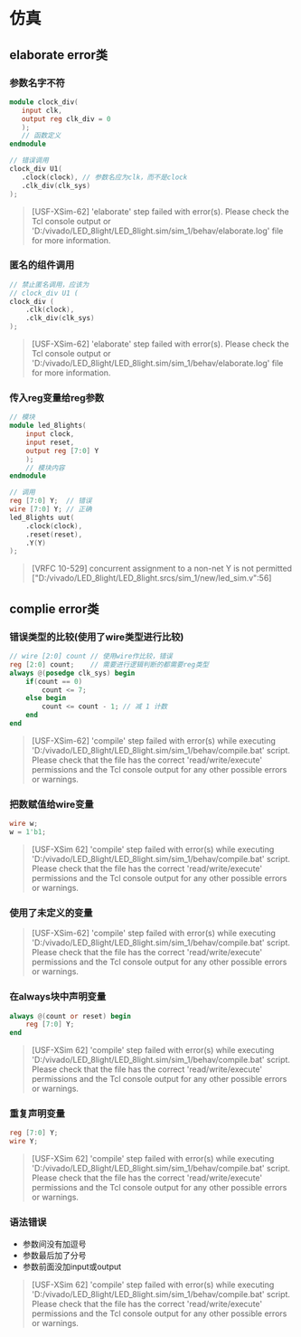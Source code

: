 # 仿真
## elaborate error类
### 参数名字不符
 
 ```verilog
 module clock_div(
    input clk,
    output reg clk_div = 0
    );
    // 函数定义
endmodule

// 错误调用
clock_div U1(
    .clock(clock), // 参数名应为clk，而不是clock
    .clk_div(clk_sys)
);
```
 >  [USF-XSim-62] 'elaborate' step failed with error(s). Please check the Tcl console output or 'D:/vivado/LED_8light/LED_8light.sim/sim_1/behav/elaborate.log' file for more information.

### 匿名的组件调用
```verilog
// 禁止匿名调用，应该为
// clock_div U1 (
clock_div ( 
    .clk(clock),
    .clk_div(clk_sys)
);
```
 >  [USF-XSim-62] 'elaborate' step failed with error(s). Please check the Tcl console output or 'D:/vivado/LED_8light/LED_8light.sim/sim_1/behav/elaborate.log' file for more information.


### 传入reg变量给reg参数
```verilog
// 模块
module led_8lights(
    input clock,
    input reset,
    output reg [7:0] Y
    );
    // 模块内容
endmodule

// 调用
reg [7:0] Y;  // 错误
wire [7:0] Y; // 正确
led_8lights uut(
    .clock(clock),
    .reset(reset),
    .Y(Y)
);
```
> [VRFC 10-529] concurrent assignment to a non-net Y is not permitted ["D:/vivado/LED_8light/LED_8light.srcs/sim_1/new/led_sim.v":56]

## complie error类
### 错误类型的比较(使用了wire类型进行比较)
```verilog
// wire [2:0] count // 使用wire作比较，错误
reg [2:0] count;    // 需要进行逻辑判断的都需要reg类型
always @(posedge clk_sys) begin
    if(count == 0)
        count <= 7;
    else begin
        count <= count - 1; // 减 1 计数
    end
end
   ```
>  [USF-XSim-62] 'compile' step failed with error(s) while executing 'D:/vivado/LED_8light/LED_8light.sim/sim_1/behav/compile.bat' script. Please check that the file has the correct 'read/write/execute' permissions and the Tcl console output for any other possible errors or warnings.

### 把数赋值给wire变量
```verilog
wire w;
w = 1'b1;
```
> [USF-XSim 62] 'compile' step failed with error(s) while executing 'D:/vivado/LED_8light/LED_8light.sim/sim_1/behav/compile.bat' script. Please check that the file has the correct 'read/write/execute' permissions and the Tcl console output for any other possible errors or warnings.

### 使用了未定义的变量
>  [USF-XSim-62] 'compile' step failed with error(s) while executing 'D:/vivado/LED_8light/LED_8light.sim/sim_1/behav/compile.bat' script. Please check that the file has the correct 'read/write/execute' permissions and the Tcl console output for any other possible errors or warnings.

### 在always块中声明变量
```verilog
always @(count or reset) begin
    reg [7:0] Y;
end
```
> [USF-XSim 62] 'compile' step failed with error(s) while executing 'D:/vivado/LED_8light/LED_8light.sim/sim_1/behav/compile.bat' script. Please check that the file has the correct 'read/write/execute' permissions and the Tcl console output for any other possible errors or warnings.

### 重复声明变量
```verilog
reg [7:0] Y;
wire Y;
```
> [USF-XSim 62] 'compile' step failed with error(s) while executing 'D:/vivado/LED_8light/LED_8light.sim/sim_1/behav/compile.bat' script. Please check that the file has the correct 'read/write/execute' permissions and the Tcl console output for any other possible errors or warnings.

### 语法错误
- 参数间没有加逗号
- 参数最后加了分号
- 参数前面没加input或output
> [USF-XSim 62] 'compile' step failed with error(s) while executing 'D:/vivado/LED_8light/LED_8light.sim/sim_1/behav/compile.bat' script. Please check that the file has the correct 'read/write/execute' permissions and the Tcl console output for any other possible errors or warnings.

<!--stackedit_data:
eyJoaXN0b3J5IjpbLTE2Mzg4NzE0NDddfQ==
-->